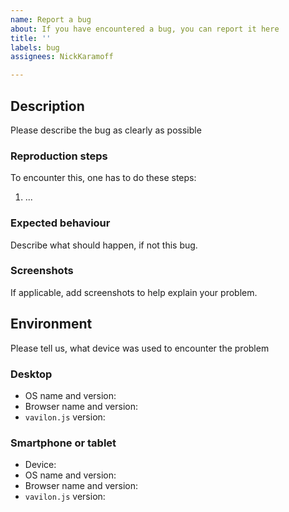 ```yaml
---
name: Report a bug
about: If you have encountered a bug, you can report it here
title: ''
labels: bug
assignees: NickKaramoff

---
```


## Description
Please describe the bug as clearly as possible

### Reproduction steps
To encounter this, one has to do these steps:
1. ...

### Expected behaviour
Describe what should happen, if not this bug.

### Screenshots
If applicable, add screenshots to help explain your problem.

## Environment
Please tell us, what device was used to encounter the problem 

### Desktop
 - OS name and version:
 - Browser name and version:
 - `vavilon.js` version:

### Smartphone or tablet
 - Device:
 - OS name and version:
 - Browser name and version:
 - `vavilon.js` version:
